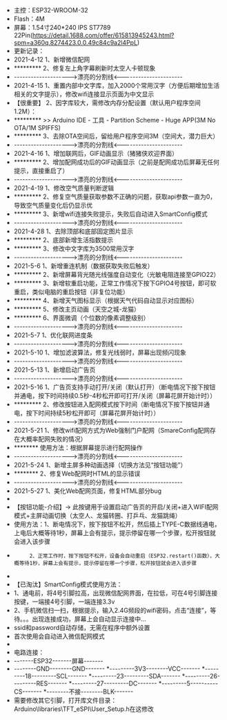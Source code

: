 * 主控：ESP32-WROOM-32
 * Flash：4M
 * 屏幕：1.54寸240*240 IPS ST7789 22Pin(https://detail.1688.com/offer/615813945243.html?spm=a360q.8274423.0.0.49c84c9a2l4PpL)
 * 更新记录：
 * 2021-4-12 1、新增微信配网
 * ********* 2、修复左上角字幕刷新时太空人卡顿现象
 * -------------------->漂亮的分割线<----------------------
 * 2021-4-15 1、重置内部中文字库，加入2000个常用汉字（方便后期增加生活相关的文字提示），修改wifi连接显示页面为中文显示
 * 【很重要】 2、因字库较大，需修改内存分配设置（默认用户程序空间1.2M）：
 * *********    >> Arduino IDE - 工具 - Partition Scheme - Huge APP(3M No OTA/1M SPIFFS)
 * ********* 3、去除OTA空间后，留给用户程序空间3M（空间大，潜力巨大）
 * -------------------->漂亮的分割线<----------------------
 * 2021-4-16 1、增加联网后，GIF动画显示（猪猪侠欢迎界面）
 * ********* 2、增加配网成功后的GIF动画显示（之前是配网成功后屏幕无任何提示，直接重启了）
 * -------------------->漂亮的分割线<----------------------
 * 2021-4-19 1、修改空气质量判断逻辑
 * ********* 2、修复空气质量获取参数不正确的问题，获取api参数一直为0，导致空气质量变化后仍显示优
 * ********* 3、新增wifi连接失败提示，失败后自动进入SmartConfig模式
 * -------------------->漂亮的分割线<----------------------
 * 2021-4-28 1、去除顶部和底部固定图片显示
 * ********* 2、底部新增生活指数提示
 * ********* 3、修改中文字库为3500常用汉字
 * -------------------->漂亮的分割线<----------------------
 * 2021-5-6  1、新增重连机制（数据获取失败后触发）
 * ********* 2、新增屏幕背光随光线强度自动变化（光敏电阻连接至GPIO22）
 * ********* 3、新增软重启功能，正常工作情况下按下GPIO4号按钮，即可软重启，类似电脑的重启按钮（非复位功能）
 * ********* 4、新增天气图标显示（根据天气代码自动显示对应图标）
 * ********* 5、修改主页动画（天空之城-龙猫）
 * ********* 6、界面微调（个位数的像素调整级别）
 * -------------------->漂亮的分割线<----------------------
 * 2021-5-7  1、优化联网进度条
 * -------------------->漂亮的分割线<----------------------
 * 2021-5-10 1、增加滤波算法，修复光线弱时，屏幕出现频闪现象
 * -------------------->漂亮的分割线<----------------------
 * 2021-5-13 1、新增启动广告页
 * -------------------->漂亮的分割线<----------------------
 * 2021-5-16 1、广告页支持手动打开/关闭（默认打开）（断电情况下按下按钮并通电，按下时间持续0.5秒-4秒松开即可打开/关闭（屏幕花屏开始计时））
 * ********* 2、修改按钮进入配网模式按下时间（断电情况下按下按钮并通电，按下时间持续5秒松开即可（屏幕花屏开始计时））
 * -------------------->漂亮的分割线<----------------------
 * 2021-5-21 1、修改wifi配网方式为Web强制门户配网（SmareConfig配网存在大概率配网失败的情况）
 * ********  使用方法：根据屏幕提示进行配网操作
 * -------------------->漂亮的分割线<----------------------
 * 2021-5-24 1、新增主屏多种动画选择（切换方法见“按钮功能”）
 * ********  2、修复Web配网时HTML的显示错误
 * -------------------->漂亮的分割线<----------------------
 * 2021-5-27 1、美化Web配网页面，修复HTML部分bug
 *
 * 【按钮功能-介绍】→ 此按键用于设置启动广告页的开启/关闭+进入WIFI配网模式+主屏动画切换（太空人、龙猫转圈、打乒乓、龙猫跳绳）
 * 使用方法：1、断电情况下，按下按钮不松开，然后插上TYPE-C数据线通电，上电后大概等待1秒，屏幕上会有提示，提示停留在哪一个步骤，松开按钮就会进入该步骤
 *          2、正常工作时，按下按钮不松开，设备会自动重启（ESP32.restart()函数），大概等待1秒，屏幕上会有提示，提示停留在哪一个步骤，松开按钮就会进入该步骤
 * 
 * 【已淘汰】SmartConfig模式使用方法：
 * 1、通电前，将4号引脚拉高，出现微信配网界面，在拉低，可在4号引脚连接按键，一端接4号引脚，一端连接3.3v
 * 2、手机微信扫一扫，根据提示，输入2.4G频段的wifi密码，点击“连接”，等待。。。出现连接成功，屏幕上会自动显示连接中...
 * ssid和password自动存储，无需在程序中额外设置
 * 首次使用会自动进入微信配网模式
 *
 * 电路连接：
 * -------ESP32-------屏幕-------
 * --------GND--------GND-------
 *---------3V3--------VCC-------
 *---------18---------SCL-------
 *---------23---------SDA-------
 *---------26---------RES-------
 *---------27---------DC-------
 *---------5----------CS-------
 *--------不接--------BLK-------
 * 需要修改其它引脚，打开库文件目录：Arduino\libraries\TFT_eSPI\User_Setup.h在这修改
 
